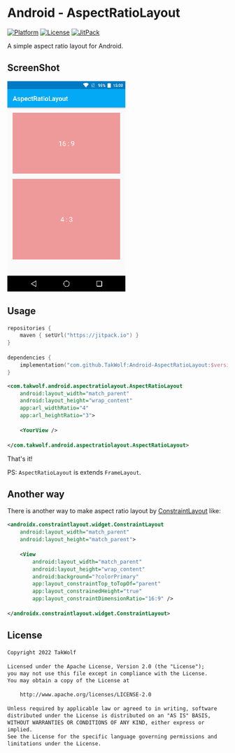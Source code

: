 # Android - AspectRatioLayout

[![Platform](https://img.shields.io/badge/platform-Android-brightgreen)](https://developer.android.com)
[![License](https://img.shields.io/github/license/TakWolf/Android-AspectRatioLayout)](https://www.apache.org/licenses/LICENSE-2.0)
[![JitPack](https://jitpack.io/v/TakWolf/Android-AspectRatioLayout.svg)](https://jitpack.io/#TakWolf/Android-AspectRatioLayout)

A simple aspect ratio layout for Android.

## ScreenShot

![ScreenShot](art/screenshot.png)

## Usage

```kotlin
repositories {
    maven { setUrl("https://jitpack.io") }
}

dependencies {
    implementation("com.github.TakWolf:Android-AspectRatioLayout:$version")
}
```

```xml
<com.takwolf.android.aspectratiolayout.AspectRatioLayout
    android:layout_width="match_parent"
    android:layout_height="wrap_content"
    app:arl_widthRatio="4"
    app:arl_heightRatio="3">

    <YourView />
    
</com.takwolf.android.aspectratiolayout.AspectRatioLayout>
```

That's it!

PS: `AspectRatioLayout` is extends `FrameLayout`.

## Another way

There is another way to make aspect ratio layout by [ConstraintLayout](https://developer.android.google.cn/training/constraint-layout) like:

```xml
<androidx.constraintlayout.widget.ConstraintLayout
    android:layout_width="match_parent"
    android:layout_height="match_parent">
    
    <View 
        android:layout_width="match_parent"
        android:layout_height="wrap_content"
        android:background="?colorPrimary"
        app:layout_constraintTop_toTopOf="parent"
        app:layout_constrainedHeight="true"
        app:layout_constraintDimensionRatio="16:9" />

</androidx.constraintlayout.widget.ConstraintLayout>
```

## License

```
Copyright 2022 TakWolf

Licensed under the Apache License, Version 2.0 (the "License");
you may not use this file except in compliance with the License.
You may obtain a copy of the License at

    http://www.apache.org/licenses/LICENSE-2.0

Unless required by applicable law or agreed to in writing, software
distributed under the License is distributed on an "AS IS" BASIS,
WITHOUT WARRANTIES OR CONDITIONS OF ANY KIND, either express or implied.
See the License for the specific language governing permissions and
limitations under the License.
```
